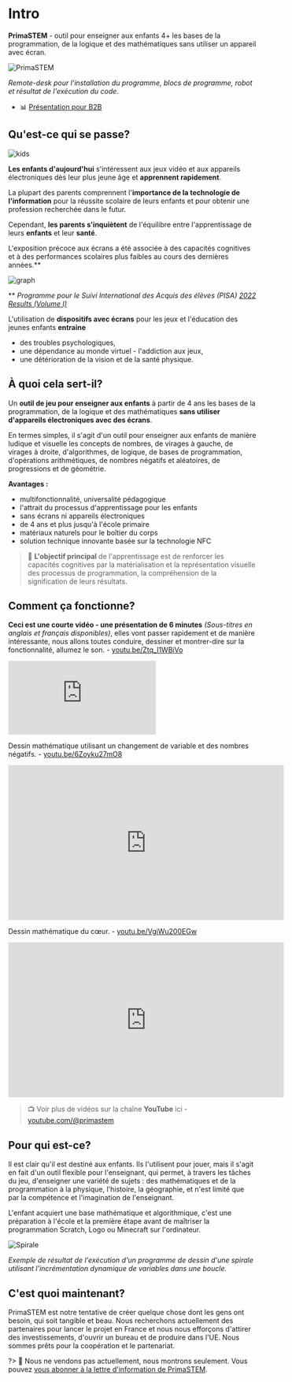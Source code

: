 # Intro

**PrimaSTEM** - outil pour enseigner aux enfants 4+ les bases de la programmation, de la logique et des mathématiques sans utiliser un appareil avec écran.

![PrimaSTEM](images/main.jpeg)

*Remote-desk pour l'installation du programme, blocs de programme, robot et résultat de l'exécution du code.*

- 📊 [Présentation pour B2B](https://pitch.com/v/primastem_b2b_fr-w5yrm2)

## Qu'est-ce qui se passe?

![kids](images/kids.png)

**Les enfants d'aujourd'hui** s'intéressent aux jeux vidéo et aux appareils électroniques dès leur plus jeune âge et **apprennent rapidement**.

La plupart des parents comprennent l'**importance de la technologie de l'information** pour la réussite scolaire de leurs enfants et pour obtenir une profession recherchée dans le futur.

Cependant, **les parents s'inquiètent** de l'équilibre entre l'apprentissage de leurs **enfants** et leur **santé**.

L'exposition précoce aux écrans a été associée à des capacités cognitives et à des performances scolaires plus faibles au cours des dernières années.**

![graph](images/graph.jpg)

** *Programme pour le Suivi International des Acquis des élèves (PISA) [2022 Results (Volume I)](https://www.oecd-ilibrary.org/education/pisa-2022-results-volume-i_53f23881-en)*

L'utilisation de **dispositifs avec écrans** pour les jeux et l'éducation des jeunes enfants **entraine**

- des troubles psychologiques,
- une dépendance au monde virtuel - l'addiction aux jeux,
- une détérioration de la vision et de la santé physique.

## À quoi cela sert-il?

Un **outil de jeu pour enseigner aux enfants** à partir de 4 ans les bases de la programmation, de la logique et des mathématiques **sans utiliser d'appareils électroniques avec des écrans**.

En termes simples, il s'agit d'un outil pour enseigner aux enfants de manière ludique et visuelle les concepts de nombres, de virages à gauche, de virages à droite, d'algorithmes, de logique, de bases de programmation, d'opérations arithmétiques, de nombres négatifs et aléatoires, de progressions et de géométrie.

**Avantages :**

- multifonctionnalité, universalité pédagogique
- l'attrait du processus d'apprentissage pour les enfants
- sans écrans ni appareils électroniques
- de 4 ans et plus jusqu'à l'école primaire
- matériaux naturels pour le boîtier du corps
- solution technique innovante basée sur la technologie NFC


> 🎯 **L'objectif principal** de l'apprentissage est de renforcer les capacités cognitives par la matérialisation et la représentation visuelle des processus de programmation, la compréhension de la signification de leurs résultats.


## Comment ça fonctionne?

**Ceci est une courte vidéo - une présentation de 6 minutes** *(Sous-titres en anglais et français disponibles)*, elles vont passer rapidement et de manière intéressante, nous allons toutes conduire, dessiner et montrer-dire sur la fonctionnalité, allumez le son. - [youtu.be/Ztq_I1WBiVo](https://youtu.be/Ztq_I1WBiVo)

<iframe src="https://www.youtube.com/embed/Ztq_I1WBiVo?si=ZNSLpsCC8WlPB671" title="YouTube video player" frameborder="0" allow="accelerometer; autoplay; clipboard-write; encrypted-media; gyroscope; picture-in-picture; web-share" referrerpolicy="strict-origin-when-cross-origin" allowfullscreen></iframe>

Dessin mathématique utilisant un changement de variable et des nombres négatifs. - [youtu.be/6Zoyku27mO8](https://youtu.be/6Zoyku27mO8) 

<iframe width="560" height="315" src="https://www.youtube.com/embed/6Zoyku27mO8?si=WYYMKyV7d768DI-D" title="YouTube video player" frameborder="0" allow="accelerometer; autoplay; clipboard-write; encrypted-media; gyroscope; picture-in-picture; web-share" referrerpolicy="strict-origin-when-cross-origin" allowfullscreen></iframe>

Dessin mathématique du cœur. - [youtu.be/VgiWu200EGw](https://youtu.be/VgiWu200EGw) 

<iframe width="560" height="315" src="https://www.youtube.com/embed/VgiWu200EGw?si=EiQKbP0egmZ2aXCa" title="YouTube video player" frameborder="0" allow="accelerometer; autoplay; clipboard-write; encrypted-media; gyroscope; picture-in-picture; web-share" referrerpolicy="strict-origin-when-cross-origin" allowfullscreen></iframe>

> 📺  Voir plus de vidéos sur la chaîne **YouTube** ici -  [youtube.com/@primastem](https://www.youtube.com/@primastem)

## Pour qui est-ce?

Il est clair qu'il est destiné aux enfants. Ils l'utilisent pour jouer, mais il s'agit en fait d'un outil flexible pour l'enseignant, qui permet, à travers les tâches du jeu, d'enseigner une variété de sujets : des mathématiques et de la programmation à la physique, l'histoire, la géographie, et n'est limité que par la compétence et l'imagination de l'enseignant. 

L'enfant acquiert une base mathématique et algorithmique, c'est une préparation à l'école et la première étape avant de maîtriser la programmation Scratch, Logo ou Minecraft sur l'ordinateur.

![Spirale](images/robot_spiral.jpeg)

*Exemple de résultat de l'exécution d'un programme de dessin d'une spirale utilisant l'incrémentation dynamique de variables dans une boucle.*

## C'est quoi maintenant?

PrimaSTEM est notre tentative de créer quelque chose dont les gens ont besoin, qui soit tangible et beau.
Nous recherchons actuellement des partenaires pour lancer le projet en France et nous nous efforçons d'attirer des investissements, d'ouvrir un bureau et de produire dans l'UE. Nous sommes prêts pour la coopération et le partenariat.

?> 🐞 Nous ne vendons pas actuellement, nous montrons seulement. Vous pouvez [vous abonner à la lettre d'information de PrimaSTEM](https://forms.gle/vfJXhBomVXXAAp8C7).